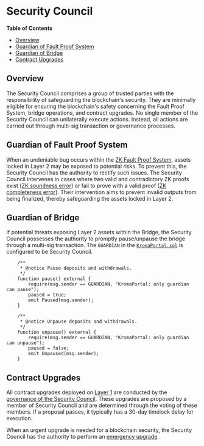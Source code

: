 # Security Council

[g-l1]: glossary.md#layer-1-l1

<!-- START doctoc generated TOC please keep comment here to allow auto update -->
<!-- DON'T EDIT THIS SECTION, INSTEAD RE-RUN doctoc TO UPDATE -->
**Table of Contents**

- [Overview](#overview)
- [Guardian of Fault Proof System](#guardian-of-fault-proof-system)
- [Guardian of Bridge](#guardian-of-bridge)
- [Contract Upgrades](#contract-upgrades)

<!-- END doctoc generated TOC please keep comment here to allow auto update -->

## Overview

The Security Council comprises a group of trusted parties with the responsibility of safeguarding the blockchain's
security. They are minimally eligible for ensuring the blockchain's safety concerning the Fault Proof System, bridge
operations, and contract upgrades. No single member of the Security Council can unilaterally execute actions. Instead,
all actions are carried out through multi-sig transaction or governance processes.

## Guardian of Fault Proof System

When an undeniable bug occurs within the [ZK Fault Proof System](./glossary.md#zk-fault-proof), assets locked in
Layer 2 may be exposed to potential risks. To prevent this, the Security Council has the authority to rectify such
issues. The Security Council intervenes in cases where two valid and contradictory ZK proofs exist
([ZK soundness error](challenge.md#dismiss-challenge)) or fail to prove with a valid proof
([ZK completeness error](challenge.md#force-delete-output)). Their intervention aims to prevent invalid outputs from
being finalized, thereby safeguarding the assets locked in Layer 2.

## Guardian of Bridge

If potential threats exposing Layer 2 assets within the Bridge, the Security Council possesses the authority to promptly
pause/unpause the bridge through a multi-sig transaction. The `GUARDIAN` in the
[`KromaPortal.sol`](../packages/contracts/contracts/L1/KromaPortal.sol) is configured to be Security Council.

```solidity
    /**
     * @notice Pause deposits and withdrawals.
     */
    function pause() external {
        require(msg.sender == GUARDIAN, "KromaPortal: only guardian can pause");
        paused = true;
        emit Paused(msg.sender);
    }

    /**
     * @notice Unpause deposits and withdrawals.
     */
    function unpause() external {
        require(msg.sender == GUARDIAN, "KromaPortal: only guardian can unpause");
        paused = false;
        emit Unpaused(msg.sender);
    }
```

## Contract Upgrades

All contract upgrades deployed on [Layer 1][g-l1] are conducted by the
[governance of the Security Council](contract-upgrades.md#upgrade-by-governance). These upgrades are proposed by a
member of Security Council and are determined through the voting of these members. If a proposal passes, it typically
has a 30-day timelock delay for execution.

When an urgent upgrade is needed for a blockchain security, the Security Council has the authority to perform an
[emergency upgrade](contract-upgrades.md#upgrade-by-governance).
